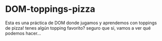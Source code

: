 # DOM-toppings-pizza
Esta es una práctica de DOM donde jugamos y aprendemos con toppings de pizza! tenes algún topping favorito? seguro que si, vamos a ver qué podemos hacer…
